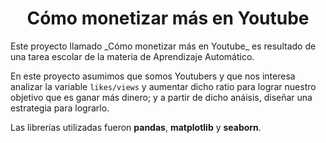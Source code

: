 <h1 align="center"> Cómo monetizar más en Youtube </h1>
Este proyecto llamado _Cómo monetizar más en Youtube_ es resultado de una tarea escolar de la materia de Aprendizaje Automático.

En este proyecto asumimos que somos Youtubers y que nos interesa analizar la variable `likes/views` y aumentar dicho ratio para lograr nuestro objetivo que es ganar más dinero; y a partir de dicho anáisis, diseñar una estrategia para lograrlo.

Las librerías utilizadas fueron **pandas**, **matplotlib** y **seaborn**.
